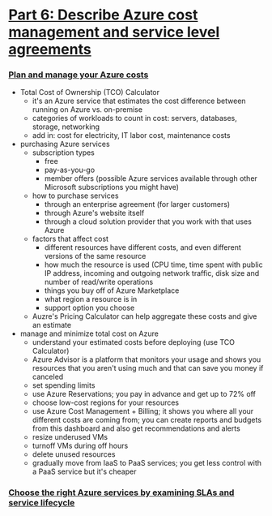 # [Part 6: Describe Azure cost management and service level agreements](https://docs.microsoft.com/en-us/learn/paths/az-900-describe-azure-cost-management-service-level-agreements/)

### [Plan and manage your Azure costs](https://docs.microsoft.com/en-us/learn/modules/plan-manage-azure-costs/?ns-enrollment-type=LearningPath&ns-enrollment-id=learn.az-900-describe-azure-cost-management-service-level-agreements)
- Total Cost of Ownership (TCO) Calculator
    - it's an Azure service that estimates the cost difference between running on Azure vs. on-premise
    - categories of workloads to count in cost: servers, databases, storage, networking
    - add in: cost for electricity, IT labor cost, maintenance costs
- purchasing Azure services
    - subscription types
        - free
        - pay-as-you-go
        - member offers (possible Azure services available through other Microsoft subscriptions you might have)
    - how to purchase services
        - through an enterprise agreement (for larger customers)
        - through Azure's website itself
        - through a cloud solution provider that you work with that uses Azure
    - factors that affect cost
        - different resources have different costs, and even different versions of the same resource
        - how much the resource is used (CPU time, time spent with public IP address, incoming and outgoing network traffic, disk size and number of read/write operations
        - things you buy off of Azure Marketplace
        - what region a resource is in
        - support option you choose
    - Auzre's Pricing Calculator can help aggregate these costs and give an estimate
- manage and minimize total cost on Azure
    - understand your estimated costs before deploying (use TCO Calculator)
    - Azure Advisor is a platform that monitors your usage and shows you resources that you aren't using much and that can save you money if canceled
    - set spending limits
    - use Azure Reservations; you pay in advance and get up to 72% off
    - choose low-cost regions for your resources
    - use Azure Cost Management + Billing; it shows you where all your different costs are coming from; you can create reports and budgets from this dashboard and also get recommendations and alerts
    - resize underused VMs
    - turnoff VMs during off hours
    - delete unused resources
    - gradually move from IaaS to PaaS services; you get less control with a PaaS service but it's cheaper

### [Choose the right Azure services by examining SLAs and service lifecycle](https://docs.microsoft.com/en-us/learn/modules/choose-azure-services-sla-lifecycle/?ns-enrollment-type=LearningPath&ns-enrollment-id=learn.az-900-describe-azure-cost-management-service-level-agreements)
